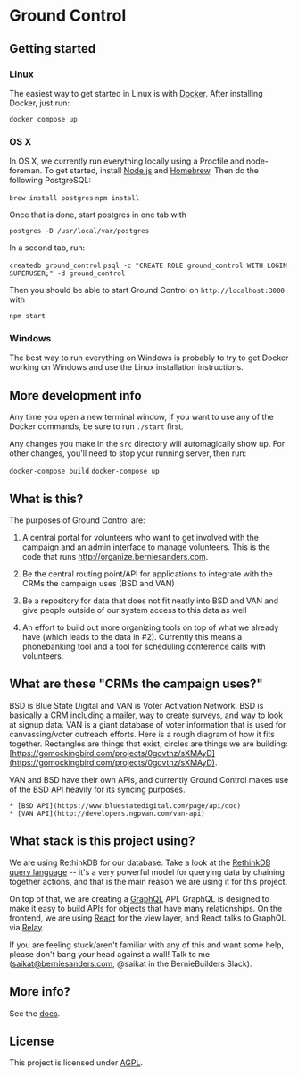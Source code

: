 # Ground Control

## Getting started

### Linux

The easiest way to get started in Linux is with [Docker](https://docs.docker.com/engine/installation/ubuntulinux/).  After installing Docker, just run:

`docker compose up`

### OS X

In OS X, we currently run everything locally using a Procfile and node-foreman. To get started, install [Node.js](https://nodejs.org/en/download/) and [Homebrew](http://brew.sh/). Then do the following PostgreSQL:

`brew install postgres`
`npm install`

Once that is done, start postgres in one tab with

`postgres -D /usr/local/var/postgres`

In a second tab, run:

`createdb ground_control`
`psql -c "CREATE ROLE ground_control WITH LOGIN SUPERUSER;" -d ground_control`

Then you should be able to start Ground Control on `http://localhost:3000` with

`npm start`

### Windows

The best way to run everything on Windows is probably to try to get Docker working on Windows and use the Linux installation instructions.

## More development info

Any time you open a new terminal window, if you want to use any of the Docker commands, be sure to run `./start` first.

Any changes you make in the `src` directory will automagically show up.  For other changes, you'll need to stop your running server, then run:

`docker-compose build`
`docker-compose up`

## What is this?

The purposes of Ground Control are:

1. A central portal for volunteers who want to get involved with the campaign and an admin interface to manage volunteers. This is the code that runs http://organize.berniesanders.com.

2. Be the central routing point/API for applications to integrate with the CRMs the campaign uses (BSD and VAN)

3. Be a repository for data that does not fit neatly into BSD and VAN and give people outside of our system access to this data as well

4. An effort to build out more organizing tools on top of what we already have (which leads to the data in #2). Currently this means a phonebanking tool and a tool for scheduling conference calls with volunteers.

## What are these "CRMs the campaign uses?"

BSD is Blue State Digital and VAN is Voter Activation Network.  BSD is basically a CRM including a mailer, way to create surveys, and way to look at signup data.  VAN is a giant database of voter information that is used for canvassing/voter outreach efforts.  Here is a rough diagram of how it fits together. Rectangles are things that exist, circles are things we are building: [https://gomockingbird.com/projects/0govthz/sXMAyD](https://gomockingbird.com/projects/0govthz/sXMAyD).

VAN and BSD have their own APIs, and currently Ground Control makes use of the BSD API heavily for its syncing purposes.

    * [BSD API](https://www.bluestatedigital.com/page/api/doc)
    * [VAN API](http://developers.ngpvan.com/van-api)

## What stack is this project using?

We are using RethinkDB for our database.  Take a look at the [RethinkDB query language](https://www.rethinkdb.com/docs/guide/javascript/) -- it's a very powerful model for querying data by chaining together actions, and that is the main reason we are using it for this project.

On top of that, we are creating a [GraphQL](http://graphql.org/) API.  GraphQL is designed to make it easy to build APIs for objects that have many relationships.  On the frontend, we are using [React](https://facebook.github.io/react/) for the view layer, and React talks to GraphQL via [Relay](https://facebook.github.io/relay/).

If you are feeling stuck/aren't familiar with any of this and want some help, please don't bang your head against a wall!  Talk to me (saikat@berniesanders.com, @saikat in the BernieBuilders Slack).

## More info?

See the [docs](docs).

## License

This project is licensed under [AGPL](LICENSE).